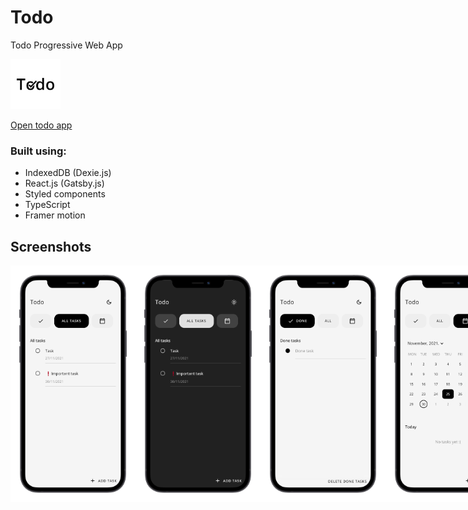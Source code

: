 # Todo
 Todo Progressive Web App
 
<img src="https://github.com/stimotej/Todo/blob/master/src/images/todo_maskable_icon_x512.png?raw=true" alt="Todo icon" style="width:80px;height:auto" />

[Open todo app](https://todo-minimal-pwa.netlify.app/)

### Built using:
 - IndexedDB (Dexie.js)
 - React.js (Gatsby.js)
 - Styled components
 - TypeScript
 - Framer motion

## Screenshots
<div style="display:flex">
  <img src="https://github.com/stimotej/Todo/blob/master/Layout_images/Screen_all_tasks.png?raw=true" alt="Layout all tasks" style="width:200px;height:auto"/>
  <img src="https://github.com/stimotej/Todo/blob/master/Layout_images/Screen_all_tasks_dark.png?raw=true" alt="Layout all tasks dark theme" style="width:200px;height:auto"/>
  <img src="https://github.com/stimotej/Todo/blob/master/Layout_images/Screen_done_tasks.png?raw=true" alt="Layout done tasks" style="width:200px;height:auto"/>
  <img src="https://github.com/stimotej/Todo/blob/master/Layout_images/Screen_calendar.png?raw=true" alt="Layout calendar" style="width:200px;height:auto"/>
</div>
